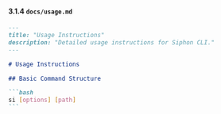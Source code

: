 #### 3.1.4 `docs/usage.md`

````markdown
---
title: "Usage Instructions"
description: "Detailed usage instructions for Siphon CLI."
---

# Usage Instructions

## Basic Command Structure

```bash
si [options] [path]
```
````
